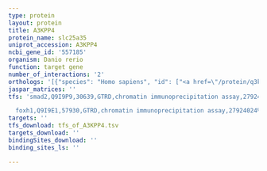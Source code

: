 ```yaml
---
type: protein
layout: protein
title: A3KPP4
protein_name: slc25a35
uniprot_accession: A3KPP4
ncbi_gene_id: '557185'
organism: Danio rerio
function: target gene
number_of_interactions: '2'
orthologs: '[{"species": "Homo sapiens", "id": ["<a href=\"/protein/q3kqz1\">Q3KQZ1</a>"]}, {"species": "Mus musculus", "id": ["<a href=\"/protein/q5swt3\">Q5SWT3</a>"]}, {"species": "Rattus norvegicus", "id": ["<a href=\"/protein/b0bni6\">B0BNI6</a>"]}, {"species": "Drosophila melanogaster", "id": ["<a href=\"/protein/q7jze8\">Q7JZE8</a>", "<a href=\"/protein/a1z9l9\">A1Z9L9</a>", "<a href=\"/protein/a1z9m0\">A1Z9M0</a>"]}, {"species": "Saccharomyces cerevisiae", "id": ["<a href=\"/protein/p32332\">P32332</a>"]}]'
jaspar_matrices: ''
tfs: 'smad2,Q9I9P9,30639,GTRD,chromatin immunoprecipitation assay,27924024%5Buid%5D,No

  foxh1,Q9I9E1,57930,GTRD,chromatin immunoprecipitation assay,27924024%5Buid%5D,No'
targets: ''
tfs_download: tfs_of_A3KPP4.tsv
targets_download: ''
bindingSites_download: ''
binding_sites_ls: ''

---
```

